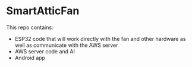 # SmartAtticFan

This repo contains:
  - ESP32 code that will work directly with the fan and other hardware as well as communicate with the AWS server
  - AWS server code and AI
  - Android app
